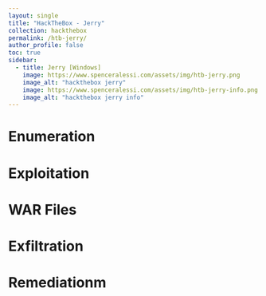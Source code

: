 ```yaml
---
layout: single
title: "HackTheBox - Jerry"
collection: hackthebox
permalink: /htb-jerry/
author_profile: false
toc: true
sidebar:
  - title: Jerry [Windows]
    image: https://www.spenceralessi.com/assets/img/htb-jerry.png
    image_alt: "hackthebox jerry"
    image: https://www.spenceralessi.com/assets/img/htb-jerry-info.png
    image_alt: "hackthebox jerry info"
---
```


# Enumeration

# Exploitation

# WAR Files

# Exfiltration

# Remediationm